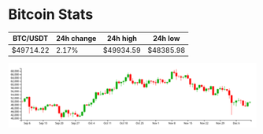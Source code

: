 # Bitcoin Stats

BTC/USDT|24h change|24h high|24h low|
|---|---|---|---|
|$49714.22|2.17%|$49934.59|$48385.98|

<img src="./chart.svg">
